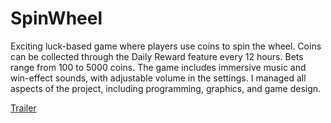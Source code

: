 # SpinWheel
Exciting luck-based game where players use coins to spin the wheel. Coins can be collected through the Daily Reward feature every 12 hours. Bets range from 100 to 5000 coins. The game includes immersive music and win-effect sounds, with adjustable volume in the settings. I managed all aspects of the project, including programming, graphics, and game design.

[Trailer](https://www.youtube.com/embed/ab944uJ0EcM?mute=1)
